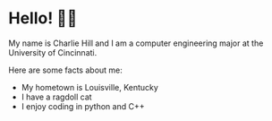 # Hello! :wave::smiley:
My name is Charlie Hill and I am a computer engineering major at the University of Cincinnati.

Here are some facts about me:
- My hometown is Louisville, Kentucky
- I have a ragdoll cat
- I enjoy coding in python and C++

<!--

- 🔭 I’m currently working on ...
- 🌱 I’m currently learning ...
- 👯 I’m looking to collaborate on ...
- 🤔 I’m looking for help with ...
- 💬 Ask me about ...
- 📫 How to reach me: ...
- 😄 Pronouns: ...
- ⚡ Fun fact: ...
-->
